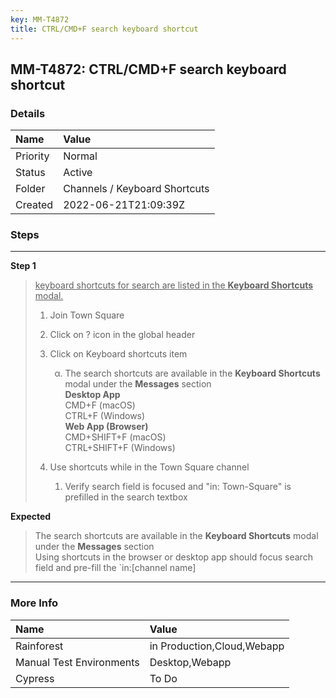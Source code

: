```yaml
---
key: MM-T4872
title: CTRL/CMD+F search keyboard shortcut
---
```


## MM-T4872: CTRL/CMD+F search keyboard shortcut

### Details

| Name     | Value                         |
| :------- | :---------------------------- |
| Priority | Normal                        |
| Status   | Active                        |
| Folder   | Channels / Keyboard Shortcuts |
| Created  | 2022-06-21T21:09:39Z          |

### Steps

<hr/>

**Step 1**

> <article><p><u>keyboard shortcuts for search are listed in the <strong>Keyboard Shortcuts</strong> modal.</u></p><ol><li><p>Join Town Square</p></li><li><p>Click on ? icon in the global header</p></li><li><p>Click on Keyboard shortcuts item</p><ol style="list-style-type:lower-greek"><li><p>The search shortcuts are available in the <strong>Keyboard Shortcuts</strong> modal under the <strong>Messages</strong> section<br /><strong>Desktop App</strong><br />CMD+F (macOS)<br />CTRL+F (Windows)<strong><br /></strong><strong>Web App (Browser)</strong><br />CMD+SHIFT+F (macOS)<br />CTRL+SHIFT+F (Windows)</p></li></ol></li><li><p>Use shortcuts while in the Town Square channel</p><ol><li><p>Verify search field is focused and "in: Town-Square" is prefilled in the search textbox</p></li></ol></li></ol></article>

**Expected**

> <article>The search shortcuts are available in the <strong>Keyboard Shortcuts</strong> modal under the <strong>Messages</strong> section<br />Using shortcuts in the browser or desktop app should focus search field and pre-fill the `in:[channel name]</article>

<hr/>

### More Info

| Name                     | Value                      |
| :----------------------- | :------------------------- |
| Rainforest               | in Production,Cloud,Webapp |
| Manual Test Environments | Desktop,Webapp             |
| Cypress                  | To Do                      |

